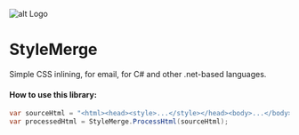 ![alt Logo](https://raw.githubusercontent.com/wildbit/style-merge/master/style-merge%402x.png)
# StyleMerge
Simple CSS inlining, for email, for C# and other .net-based languages.

#### How to use this library:

```csharp
var sourceHtml = "<html><head><style>...</style></head><body>...</body></html>";
var processedHtml = StyleMerge.ProcessHtml(sourceHtml);
```
